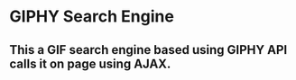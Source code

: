 # GIPHY Search Engine

## This a GIF search engine based using GIPHY API calls it on page using AJAX.

